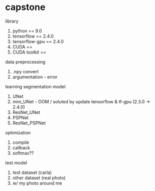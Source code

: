 # capstone

library
1. python == 9.0
2. tensorflow == 2.4.0
3. tensorflow-gpu == 2.4.0
4. CUDA ==
5. CUDA toolkit == 


data preprocessing
1. .npy convert
2. argumentation  - error

learning segmentation model
1. UNet
2. mini_UNet  - OOM / soluted by update tensorflow & tf-gpu (2.3.0 -> 2.4.0)
3. ResNet_UNet
4. PSPNet
5. ResNet_PSPNet

optimization
1. compile
2. callback
3. softmax??

test model
1. test dataset (carla)
2. other dataset (real photo)
3. w/ my photo around me
